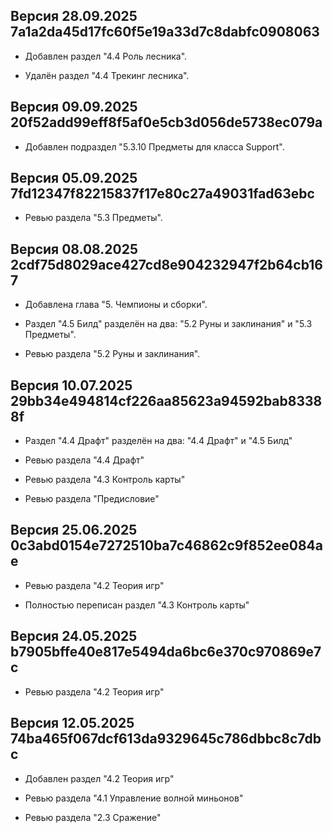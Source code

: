 ## Версия 28.09.2025 7a1a2da45d17fc60f5e19a33d7c8dabfc0908063

* Добавлен раздел "4.4 Роль лесника".

* Удалён раздел "4.4 Трекинг лесника".


## Версия 09.09.2025 20f52add99eff8f5af0e5cb3d056de5738ec079a

* Добавлен подраздел "5.3.10 Предметы для класса Support".


## Версия 05.09.2025 7fd12347f82215837f17e80c27a49031fad63ebc

* Ревью раздела "5.3 Предметы".


## Версия 08.08.2025 2cdf75d8029ace427cd8e904232947f2b64cb167

* Добавлена глава "5. Чемпионы и сборки".

* Раздел "4.5 Билд" разделён на два: "5.2 Руны и заклинания" и "5.3 Предметы".

* Ревью раздела "5.2 Руны и заклинания".


## Версия 10.07.2025 29bb34e494814cf226aa85623a94592bab83388f

* Раздел "4.4 Драфт" разделён на два: "4.4 Драфт" и "4.5 Билд"

* Ревью раздела "4.4 Драфт"

* Ревью раздела "4.3 Контроль карты"

* Ревью раздела "Предисловие"


## Версия 25.06.2025 0c3abd0154e7272510ba7c46862c9f852ee084ae

* Ревью раздела "4.2 Теория игр"

* Полностью переписан раздел "4.3 Контроль карты"


## Версия 24.05.2025 b7905bffe40e817e5494da6bc6e370c970869e7c

* Ревью раздела "4.2 Теория игр"


## Версия 12.05.2025 74ba465f067dcf613da9329645c786dbbc8c7dbc

* Добавлен раздел "4.2 Теория игр"

* Ревью раздела "4.1 Управление волной миньонов"

* Ревью раздела "2.3 Сражение"
